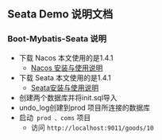 ## Seata Demo 说明文档

### Boot-Mybatis-Seata 说明

- 下载 Nacos 本文使用的是1.4.1
  - [Nacos 安装与使用说明](https://github.com/yanghaiji/Advanced-books/blob/master/note/nacos/README.md)
- 下载 Seata 本文使用的是1.4.1
  - [Seata安装与使用说明](https://github.com/yanghaiji/Advanced-books/blob/master/note/transaction/README.md)
- 创建两个数据库并将init.sql导入
- undo_log创建到prod 项目所连接的数据库
- 启动` prod 、coms` 项目
  - 访问 `http://localhost:9011/goods/10` 